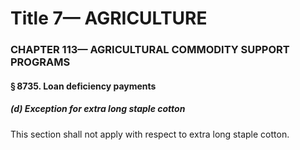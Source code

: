 
# Title 7— AGRICULTURE
### CHAPTER 113— AGRICULTURAL COMMODITY SUPPORT PROGRAMS
#### § 8735. Loan deficiency payments
##### (d) Exception for extra long staple cotton

This section shall not apply with respect to extra long staple cotton.
